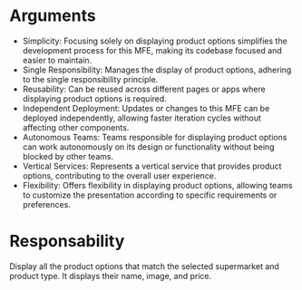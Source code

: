 # Arguments
- Simplicity: Focusing solely on displaying product options simplifies the development process for this MFE, making its codebase focused and easier to maintain.
- Single Responsibility: Manages the display of product options, adhering to the single responsibility principle.
- Reusability: Can be reused across different pages or apps where displaying product options is required.
- Independent Deployment: Updates or changes to this MFE can be deployed independently, allowing faster iteration cycles without affecting other components.
- Autonomous Teams: Teams responsible for displaying product options can work autonomously on its design or functionality without being blocked by other teams.
- Vertical Services: Represents a vertical service that provides product options, contributing to the overall user experience.
- Flexibility: Offers flexibility in displaying product options, allowing teams to customize the presentation according to specific requirements or preferences.

# Responsability
Display all the product options that match the selected supermarket and product type. It displays their name, image, and price.
